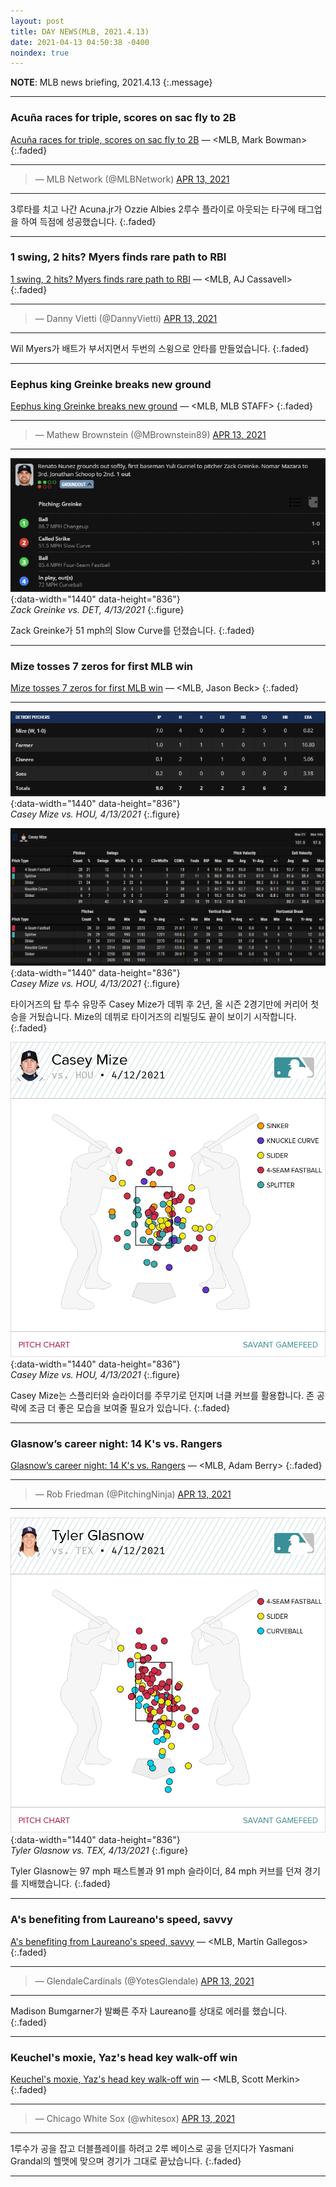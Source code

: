 ```yaml
---
layout: post
title: DAY NEWS(MLB, 2021.4.13)
date: 2021-04-13 04:50:38 -0400
noindex: true
---
```


**NOTE**: MLB news briefing, 2021.4.13
{:.message}

---

### Acuña races for triple, scores on sac fly to 2B
[Acuña races for triple, scores on sac fly to 2B](https://www.mlb.com/news/ronald-acuna-jr-triples-scores-on-sac-fly-to-second) &mdash; <MLB, Mark Bowman>
{:.faded}

---

<script async src="//platform.twitter.com/widgets.js" charset="utf-8"></script>
<blockquote class="twitter-tweet" data-lang="en">
  &mdash; MLB Network (@MLBNetwork)
  <a href="https://twitter.com/MLBNetwork/status/1382044835419451397">APR 13, 2021</a>
</blockquote>

---

3루타를 치고 나간 Acuna.jr가 Ozzie Albies 2루수 플라이로 아웃되는 타구에 태그업을 하여 득점에 성공했습니다.
{:.faded}

---

### 1 swing, 2 hits? Myers finds rare path to RBI
[1 swing, 2 hits? Myers finds rare path to RBI](https://www.mlb.com/news/wil-myers-hits-ball-twice-on-one-swing) &mdash; <MLB, AJ Cassavell>
{:.faded}

---

<script async src="//platform.twitter.com/widgets.js" charset="utf-8"></script>
<blockquote class="twitter-tweet" data-lang="en">
  &mdash; Danny Vietti (@DannyVietti)
  <a href="https://twitter.com/DannyVietti/status/1381746923388870660">APR 13, 2021</a>
</blockquote>

---

Wil Myers가 배트가 부서지면서 두번의 스윙으로 안타를 만들었습니다.
{:.faded}

---

### Eephus king Greinke breaks new ground
[Eephus king Greinke breaks new ground](https://www.mlb.com/news/zack-greinke-throws-51-mph-pitch-against-tigers) &mdash; <MLB, MLB STAFF>
{:.faded}

---

<script async src="//platform.twitter.com/widgets.js" charset="utf-8"></script>
<blockquote class="twitter-tweet" data-lang="en">
  &mdash; Mathew Brownstein (@MBrownstein89)
  <a href="https://twitter.com/MBrownstein89/status/1381967189842874381">APR 13, 2021</a>
</blockquote>

---

![Zack Greinke](/image/news/20210413/20210413a.png){:data-width="1440" data-height="836"}   
*Zack Greinke vs. DET, 4/13/2021*
{:.figure}

Zack Greinke가 51 mph의 Slow Curve를 던졌습니다.
{:.faded}

---

### Mize tosses 7 zeros for first MLB win
[Mize tosses 7 zeros for first MLB win](https://www.mlb.com/news/casey-mize-gets-first-win-supported-by-3-homers) &mdash; <MLB, Jason Beck>
{:.faded}

---

![Casey Mize](/image/news/20210413/20210413b.png){:data-width="1440" data-height="836"}   
*Casey Mize vs. HOU, 4/13/2021*
{:.figure}

![Casey Mize](/image/news/20210413/20210413c.png){:data-width="1440" data-height="836"}   
*Casey Mize vs. HOU, 4/13/2021*
{:.figure}

타이거즈의 탑 투수 유망주 Casey Mize가 데뷔 후 2년, 올 시즌 2경기만에 커리어 첫 승을 거뒀습니다. Mize의 데뷔로 타이거즈의 리빌딩도 끝이 보이기 시작합니다.
{:.faded}

![Casey Mize](/image/news/20210413/383db430-9b03-4cd2-94d6-ebe5b5a972a2.png){:data-width="1440" data-height="836"}   
*Casey Mize vs. HOU, 4/13/2021*
{:.figure}

Casey Mize는 스플리터와 슬라이더를 주무기로 던지며 너클 커브를 활용합니다. 존 공략에 조금 더 좋은 모습을 보여줄 필요가 있습니다.
{:.faded}

---

### Glasnow’s career night: 14 K's vs. Rangers
[Glasnow’s career night: 14 K's vs. Rangers](https://www.mlb.com/news/tyler-glasnow-strikes-out-14-against-rangers) &mdash; <MLB,
Adam Berry>
{:.faded}

---

<script async src="//platform.twitter.com/widgets.js" charset="utf-8"></script>
<blockquote class="twitter-tweet" data-lang="en">
  &mdash; Rob Friedman (@PitchingNinja)
  <a href="https://twitter.com/PitchingNinja/status/1381935575092101127">APR 13, 2021</a>
</blockquote>

---

![Tyler Glasnow](/image/news/20210413/ad8eb3c3-bb1d-4e1f-80d9-c87353bbf2b2.png){:data-width="1440" data-height="836"}   
*Tyler Glasnow vs. TEX, 4/13/2021*
{:.figure}

Tyler Glasnow는 97 mph 패스트볼과 91 mph 슬라이더, 84 mph 커브를 던져 경기를 지배했습니다.
{:.faded}

---

### A's benefiting from Laureano's speed, savvy
[A's benefiting from Laureano's speed, savvy](https://www.mlb.com/news/ramon-laureano-a-key-for-athletics-offense) &mdash; <MLB, Martín Gallegos>
{:.faded}

---

<script async src="//platform.twitter.com/widgets.js" charset="utf-8"></script>
<blockquote class="twitter-tweet" data-lang="en">
  &mdash; GlendaleCardinals (@YotesGlendale)
  <a href="https://twitter.com/YotesGlendale/status/1381810822108696576">APR 13, 2021</a>
</blockquote>

---

Madison Bumgarner가 발빠른 주자 Laureano를 상대로 에러를 했습니다.
{:.faded}

---

### Keuchel's moxie, Yaz's head key walk-off win
[Keuchel's moxie, Yaz's head key walk-off win](https://www.mlb.com/news/white-sox-get-walk-off-win-vs-indians) &mdash; <MLB, Scott Merkin>
{:.faded}

---

<script async src="//platform.twitter.com/widgets.js" charset="utf-8"></script>
<blockquote class="twitter-tweet" data-lang="en">
  &mdash; Chicago White Sox (@whitesox)
  <a href="https://twitter.com/whitesox/status/1381810226362515459">APR 13, 2021</a>
</blockquote>

---

1루수가 공을 잡고 더블플레이를 하려고 2루 베이스로 공을 던지다가 Yasmani Grandal의 헬맷에 맞으며 경기가 그대로 끝났습니다.
{:.faded}

---
